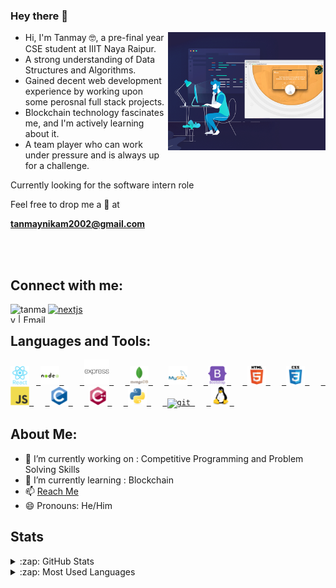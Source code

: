 ### Hey there 👋

<!--
**TanmayNikam/TanmayNikam** is a ✨ _special_ ✨ repository because its `README.md` (this file) appears on your GitHub profile.

Here are some ideas to get you started:

- 🔭 I’m currently working on ...
- 🌱 I’m currently learning ...
- 👯 I’m looking to collaborate on ...
- 🤔 I’m looking for help with ...
- 💬 Ask me about ...
- 📫 How to reach me: ...
- 😄 Pronouns: ...
- ⚡ Fun fact: ...
-->

<img src="https://github.com/TanmayNikam/TanmayNikam/blob/main/images/web_developer.gif" align ="right" width="50%">

<ul align="left">
    <li>Hi, I'm Tanmay 🤓️, a pre-final year CSE student at IIIT Naya Raipur.</li>
    <li>A strong understanding of Data Structures and Algorithms.</li> 
    <li>Gained decent web development experience by working upon some perosnal full stack projects.</li>
    <li>Blockchain technology fascinates me, and I'm actively learning about it.</li>
    <li>A team player who can work under pressure and is always up for a challenge.</li>
</ul> 
<p align="left"> Currently looking for the software intern role</p>
Feel free to drop me a 📧 at 

**tanmaynikam2002@gmail.com**


<br>

<br>


## Connect with me:
<p align="left" > 
<a href="https://www.linkedin.com/in/tanmay-nikam-607993192/" target="_blank" rel="noreferrer"  > <img src="https://cdn.jsdelivr.net/npm/simple-icons@v3/icons/linkedin.svg"" alt="nextjs" height="30" style="margin-right: 200px;"/> </a>
<a target="_blank" href="mailto:tanmaynikam2002@gmail.com"><img align="left" alt="tanmay | Email" width="60px" height="30" src="https://img.shields.io/badge/-Gmail-D14836?style=for-the-badge&logo=Gmail&logoColor=white" /></a>
</p>


## Languages and Tools: ##  

<p align="left>
<code> <a href="https://reactjs.org/" target="_blank" rel="noreferrer" > <img src="https://raw.githubusercontent.com/devicons/devicon/master/icons/react/react-original-wordmark.svg" alt="react" height="30"/> </a> </code> 
<code> <a href="https://nodejs.org" target="_blank" rel="noreferrer" > <img src="https://raw.githubusercontent.com/devicons/devicon/master/icons/nodejs/nodejs-original-wordmark.svg" alt="nodejs" height="30"/> </a> </code>
<code>  <a href="https://expressjs.com" target="_blank" rel="noreferrer" > <img src="https://raw.githubusercontent.com/devicons/devicon/master/icons/express/express-original-wordmark.svg" alt="express" width="40" height="40"/> </a> </code>
<code> <a href="https://www.mongodb.com/" target="_blank" rel="noreferrer" > <img src="https://raw.githubusercontent.com/devicons/devicon/master/icons/mongodb/mongodb-original-wordmark.svg" alt="mongodb" height="30"/> </a> </code> <code> <a href="https://www.mysql.com/" target="_blank" rel="noreferrer" > <img src="https://raw.githubusercontent.com/devicons/devicon/master/icons/mysql/mysql-original-wordmark.svg" alt="mysql" height="30"/> </a> </code>
<code> <a href="https://getbootstrap.com" target="_blank" rel="noreferrer" > <img src="https://raw.githubusercontent.com/devicons/devicon/master/icons/bootstrap/bootstrap-plain-wordmark.svg" alt="bootstrap" height="30"/> </a> </code>
<code> <a href="https://www.w3.org/html/" target="_blank" rel="noreferrer" > <img src="https://raw.githubusercontent.com/devicons/devicon/master/icons/html5/html5-original-wordmark.svg" alt="html5" height="30"/> </a> </code>
<code> <a href="https://www.w3schools.com/css/" target="_blank" rel="noreferrer" > <img src="https://raw.githubusercontent.com/devicons/devicon/master/icons/css3/css3-original-wordmark.svg" alt="css3" height="30"/> </a> </code>
<code> <a href="https://developer.mozilla.org/en-US/docs/Web/JavaScript" target="_blank" rel="noreferrer" > <img src="https://raw.githubusercontent.com/devicons/devicon/master/icons/javascript/javascript-original.svg" alt="javascript" height="30"/> </a> </code>
<code> <a href="https://www.cprogramming.com/" target="_blank" rel="noreferrer" > <img src="https://raw.githubusercontent.com/devicons/devicon/master/icons/c/c-original.svg" alt="c" height="30"/> </a> </code> 
<code> <a href="https://www.w3schools.com/cpp/" target="_blank" rel="noreferrer" > <img src="https://raw.githubusercontent.com/devicons/devicon/master/icons/cplusplus/cplusplus-original.svg" alt="cplusplus" height="30"/> </a> </code>
<code> <a href="https://www.python.org" target="_blank" rel="noreferrer" > <img src="https://raw.githubusercontent.com/devicons/devicon/master/icons/python/python-original.svg" alt="python" width="30" height= "30"/> </a> </code>
<code> <a href="https://git-scm.com/" target="_blank" rel="noreferrer" > <img src="https://user-images.githubusercontent.com/64637806/118023892-f8a3ab80-b355-11eb-9d15-387bb21416ea.png" alt="git" height="30"/> </a> </code> 
<code> <a href="https://www.linux.org/" target="_blank" rel="noreferrer" > <img src="https://raw.githubusercontent.com/devicons/devicon/master/icons/linux/linux-original.svg" alt="linux" height="30"/> </a> </code>
</p>
   


## About Me:
- 🔭 I’m currently working on : Competitive Programming and Problem Solving Skills
- 🌱 I’m currently learning : Blockchain
- 📫 [Reach Me](mailto:tanmaynikam2002@gmail.com)
- 😄 Pronouns: He/Him
    
    
## Stats

<details>
  <summary>:zap: GitHub Stats</summary>

  <img align="left" alt="Harshitha's GitHub Stats" src="https://github-readme-stats.vercel.app/api?username=TanmayNikam&show_icons=true&hide_border=true" />

</details>

<details>
  <summary>:zap: Most Used Languages</summary>

<img align="left" alt="Harshitha's GitHub Top Languages" src="https://github-readme-stats.vercel.app/api/top-langs/?username=TanmayNikam" />

</details>


    
